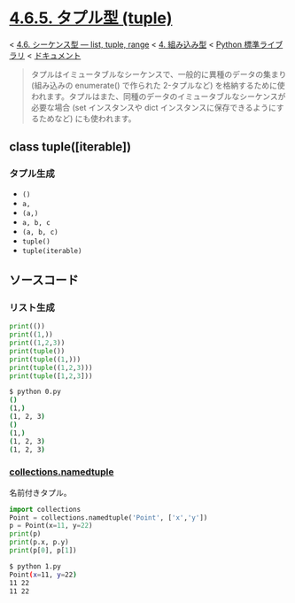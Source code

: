 # [4.6.5. タプル型 (tuple)](https://docs.python.jp/3/library/stdtypes.html#tuples)

< [4.6. シーケンス型 — list, tuple, range](https://docs.python.jp/3/library/stdtypes.html#sequence-types-list-tuple-range) < [4. 組み込み型](https://docs.python.jp/3/library/functions.html#built-in-functions) < [Python 標準ライブラリ](https://docs.python.jp/3/library/index.html#the-python-standard-library) < [ドキュメント](https://docs.python.jp/3/index.html)

> タプルはイミュータブルなシーケンスで、一般的に異種のデータの集まり (組み込みの enumerate() で作られた 2-タプルなど) を格納するために使われます。タプルはまた、同種のデータのイミュータブルなシーケンスが必要な場合 (set インスタンスや dict インスタンスに保存できるようにするためなど) にも使われます。

## class tuple([iterable])

### タプル生成

* `()`
* `a,`
* `(a,)`
* `a, b, c`
* `(a, b, c)`
* `tuple()`
* `tuple(iterable)`

## ソースコード

### リスト生成

```python
print(())
print((1,))
print((1,2,3))
print(tuple())
print(tuple((1,)))
print(tuple((1,2,3)))
print(tuple([1,2,3]))
```
```sh
$ python 0.py 
()
(1,)
(1, 2, 3)
()
(1,)
(1, 2, 3)
(1, 2, 3)
```

### [collections.namedtuple](https://docs.python.jp/3/library/collections.html#collections.namedtuple)

名前付きタプル。

```python
import collections
Point = collections.namedtuple('Point', ['x','y'])
p = Point(x=11, y=22)
print(p)
print(p.x, p.y)
print(p[0], p[1])
```
```sh
$ python 1.py 
Point(x=11, y=22)
11 22
11 22
```

